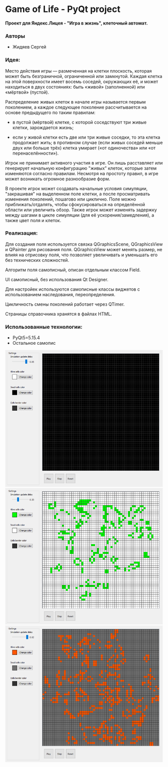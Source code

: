 # Game of Life - PyQt project

**Проект для Яндекс.Лицея - "Игра в жизнь", клеточный автомат.**

### Авторы
- Жидяев Сергей

### Идея: 
Место действия игры — размеченная на клетки плоскость, которая может быть безграничной, ограниченной или замкнутой.
Каждая клетка на этой поверхности имеет восемь соседей, окружающих её, и может находиться в двух состояниях: быть «живой» (заполненной) или «мёртвой» (пустой).

Распределение живых клеток в начале игры называется первым поколением, а каждое следующее поколение рассчитывается на основе предыдущего по таким правилам:
- в пустой (мёртвой) клетке, с которой соседствуют три живые клетки, зарождается жизнь;

- если у живой клетки есть две или три живые соседки, то эта клетка продолжает жить; в противном случае (если живых соседей меньше двух или больше трёх) клетка умирает («от одиночества» или «от перенаселённости»).

Игрок не принимает активного участия в игре. Он лишь расставляет или генерирует начальную конфигурацию "живых" клеток, которые затем изменяются согласно правилам. Несмотря на простоту правил, в игре может возникать огромное разнообразие форм.

В проекте игрок может создавать начальные условия симуляции, "закрашивая" на выделенном поле клетки, а после просматривать изменения поколений, пошагово или циклично.
Поле можно приближать/отдалять, чтобы сфокусироваться на определённой области или увеличить обзор.
Также игрок может изменять задержку между шагами в цикле симуляции (для её ускорения/замедления), а также цвет поля и клеток.

### Реализация:
Для создания поля используется связка QGraphicsScene, QGraphicsView и QPainter для рисования поля. QGraphicsView может менять размер, не влияя на отрисовку поля, что позволяет увеличивать и уменьшать его без технических сложностей.

Алгоритм поля самописный, описан отдельным классом Field.

UI самописный, без использования Qt Designer.

Для настройек используются самописные классы виджетов с использованием наследования, переопределения.

Цикличность смены поколений работает через QTimer.

Страницы справочника хранятся в файлах HTML.

### Использованные технологии:
- PyQt5=5.15.4
- Остальное самопис

![](screenshots/python_NVrluOwW6M.png)
![](screenshots/python_LCJHrGRe2u.png)
![](screenshots/python_EJk4mtCh8h.png)
